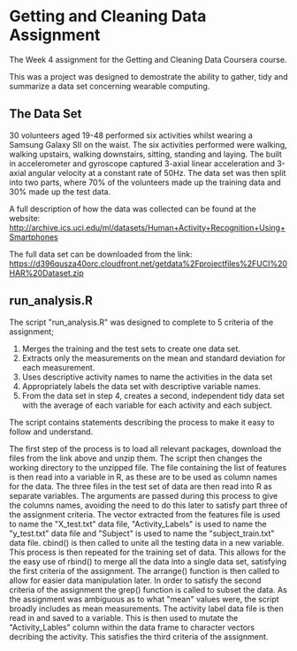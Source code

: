 # Getting and Cleaning Data Assignment
The Week 4 assignment for the Getting and Cleaning Data Coursera course. 

This was a project was designed to demostrate the ability to gather, tidy and summarize a data set concerning wearable computing. 

## The Data Set

30 volunteers aged 19-48 performed six activities whilst wearing a Samsung Galaxy SII on the waist. The six activities performed were walking, walking upstairs, walking downstairs, sitting, standing and laying. The built in accelerometer and gyroscope captured 3-axial linear acceleration and 3-axial angular velocity at a constant rate of 50Hz. The data set was then split into two parts, where 70% of the volunteers made up the training data and 30% made up the test data. 

A full description of how the data was collected can be found at the website: 
http://archive.ics.uci.edu/ml/datasets/Human+Activity+Recognition+Using+Smartphones

The full data set can be downloaded from the link:
https://d396qusza40orc.cloudfront.net/getdata%2Fprojectfiles%2FUCI%20HAR%20Dataset.zip

## run_analysis.R

The script "run_analysis.R" was designed to complete to 5 criteria of the assignment;
1. Merges the training and the test sets to create one data set.
2. Extracts only the measurements on the mean and standard deviation for each measurement.
3. Uses descriptive activity names to name the activities in the data set
4. Appropriately labels the data set with descriptive variable names.
5. From the data set in step 4, creates a second, independent tidy data set with the average of each variable for each activity and each subject.

The script contains statements describing the process to make it easy to follow and understand. 

The first step of the process is to load all relevant packages, download the files from the link above and unzip them. The script then changes the working directory to the unzipped file. 
The file containing the list of features is then read into a variable in R, as these are to be used as column names for the data. The three files in the test set of data are then read into R as separate variables. The arguments are passed during this process to give the columns names, avoiding the need to do this later to satisfy part three of the assignment criteria. The vector extracted from the features file is used to name the "X_test.txt" data file, "Activity_Labels" is used to name the "y_test.txt" data file and "Subject" is used to name the "subject_train.txt" data file. cbind() is then called to unite all the testing data in a new variable. 
This process is then repeated for the training set of data. This allows for the the easy use of rbind() to merge all the data into a single data set, satisfying the first criteria of the assignment. The arrange() function is then called to allow for easier data manipulation later. 
In order to satisfy the second criteria of the assignment the grep() function is called to subset the data. As the assignment was ambiguous as to what "mean" values were, the script broadly includes as mean measurements. 
The activity label data file is then read in and saved to a variable. This is then used to mutate the "Activity_Lables" column within the data frame to character vectors decribing the activity. This satisfies the third criteria of the assignment. 

